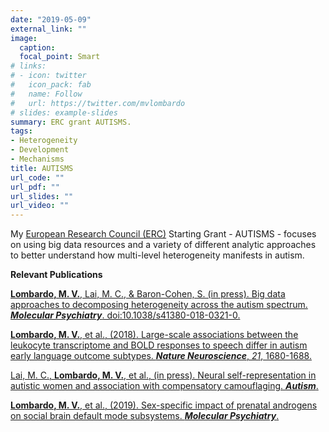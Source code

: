 ```yaml
---
date: "2019-05-09"
external_link: ""
image:
  caption:
  focal_point: Smart
# links:
# - icon: twitter
#   icon_pack: fab
#   name: Follow
#   url: https://twitter.com/mvlombardo
# slides: example-slides
summary: ERC grant AUTISMS.
tags:
- Heterogeneity
- Development
- Mechanisms
title: AUTISMS
url_code: ""
url_pdf: ""
url_slides: ""
url_video: ""
---
```


My [European Research Council (ERC)](https://erc.europa.eu) Starting Grant - AUTISMS - focuses on using big data resources and a variety of different analytic approaches to better understand how multi-level heterogeneity manifests in autism.


**Relevant Publications**

[**Lombardo, M. V.**, Lai, M. C., & Baron-Cohen, S. (in press). Big data approaches to decomposing heterogeneity across the autism spectrum. ***Molecular Psychiatry***. doi:10.1038/s41380-018-0321-0.](https://www.nature.com/articles/s41380-018-0321-0)

[**Lombardo, M. V.**, et al., (2018). Large-scale associations between the leukocyte transcriptome and BOLD responses to speech differ in autism early language outcome subtypes. ***Nature Neuroscience***, *21*, 1680-1688.](https://www.nature.com/articles/s41593-018-0281-3)

[Lai, M. C., **Lombardo, M. V.**, et al., (in press). Neural self-representation in autistic women and association with compensatory camouflaging. ***Autism***.](https://journals.sagepub.com/doi/full/10.1177/1362361318807159?fbclid=IwAR2MBIslWAEnz6l-PbSlcPB4cFhhIvM7XaQGOXQ-csOm9UR7iSiwjLfmZsk#articleShareContainer)

[**Lombardo, M. V.**, et al., (2019). Sex-specific impact of prenatal androgens on social brain default mode subsystems. ***Molecular Psychiatry***.](https://www.nature.com/articles/s41380-018-0198-y)
